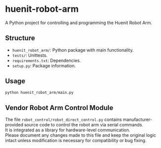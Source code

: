 # huenit-robot-arm

A Python project for controlling and programming the Huenit Robot Arm.

## Structure

- `huenit_robot_arm/`: Python package with main functionality.
- `tests/`: Unittests.
- `requirements.txt`: Dependencies.
- `setup.py`: Package information.

## Usage

```bash
python huenit_robot_arm/main.py
```

## Vendor Robot Arm Control Module

The file `robot_control/robot_direct_control.py` contains manufacturer-provided source code to control the robot arm via serial commands.  
It is integrated as a library for hardware-level communication.  
Please document any changes made to this file and keep the original logic intact unless modification is necessary for compatibility or bug fixing.